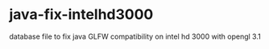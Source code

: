 # java-fix-intelhd3000
database file to fix java GLFW compatibility on intel hd 3000 with opengl 3.1

